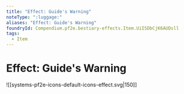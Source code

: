 ```yaml
---
title: "Effect: Guide's Warning"
noteType: ":luggage:"
aliases: "Effect: Guide's Warning"
foundryId: Compendium.pf2e.bestiary-effects.Item.UiISDbCjK6AUDsll
tags:
  - Item
---
```


# Effect: Guide's Warning
![[systems-pf2e-icons-default-icons-effect.svg|150]]
